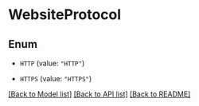 # WebsiteProtocol

## Enum


* `HTTP` (value: `"HTTP"`)

* `HTTPS` (value: `"HTTPS"`)


[[Back to Model list]](../README.md#documentation-for-models) [[Back to API list]](../README.md#documentation-for-api-endpoints) [[Back to README]](../README.md)


